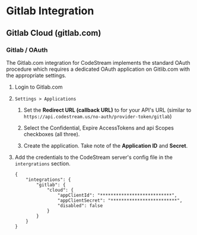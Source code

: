 # Gitlab Integration

## Gitlab Cloud (gitlab.com)

### Gitlab / OAuth

The Gitlab.com integration for CodeStream implements the standard OAuth
procedure which requires a dedicated OAuth application on Gitlib.com with the
appropriate settings.

1. Login to Gitlab.com

1. `Settings > Applications`
    1. Set the **Redirect URL (callback URL)** to for your API's URL (similar to
       `https://api.codestream.us/no-auth/provider-token/gitlab`)

    1. Select the Confidential, Expire AccessTokens and api Scopes checkboxes
       (all three).

    1. Create the application. Take note of the **Application ID** and
       **Secret**.

1. Add the credentials to the CodeStream server's config file in the
   `intergrations` section.
    ```
    {
        "integrations": {
            "gitlab": {
                "cloud": {
                    "appClientId": "***************************",
                    "appClientSecret": "*************************",
                    "disabled": false
                }
            }
        }
    }
    ```
